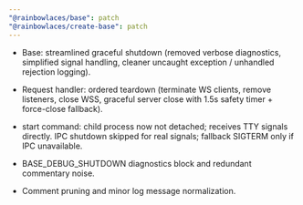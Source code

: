 ```yaml
---
"@rainbowlaces/base": patch
"@rainbowlaces/create-base": patch
---
```


- Base: streamlined graceful shutdown (removed verbose diagnostics, simplified signal handling, cleaner uncaught exception / unhandled rejection logging).
- Request handler: ordered teardown (terminate WS clients, remove listeners, close WSS, graceful server close with 1.5s safety timer + force-close fallback).
- start command: child process now not detached; receives TTY signals directly. IPC shutdown skipped for real signals; fallback SIGTERM only if IPC unavailable.

- BASE_DEBUG_SHUTDOWN diagnostics block and redundant commentary noise.

- Comment pruning and minor log message normalization.

